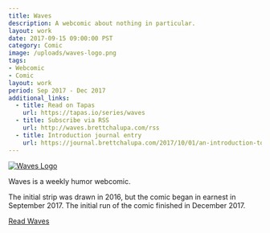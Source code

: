 ```yaml
---
title: Waves
description: A webcomic about nothing in particular.
layout: work
date: 2017-09-15 09:00:00 PST
category: Comic
image: /uploads/waves-logo.png
tags:
- Webcomic
- Comic
layout: work
period: Sep 2017 - Dec 2017
additional_links:
  - title: Read on Tapas
    url: https://tapas.io/series/waves
  - title: Subscribe via RSS
    url: http://waves.brettchalupa.com/rss
  - title: Introduction journal entry
    url: https://journal.brettchalupa.com/2017/10/01/an-introduction-to-waves/
---
```


[![Waves Logo](/uploads/waves-logo.png)](http://waves.brettchalupa.com)

Waves is a weekly humor webcomic.

The initial strip was drawn in 2016, but the comic began in earnest in
September 2017. The initial run of the comic finished in December 2017.

[Read Waves](http://waves.brettchalupa.com)
